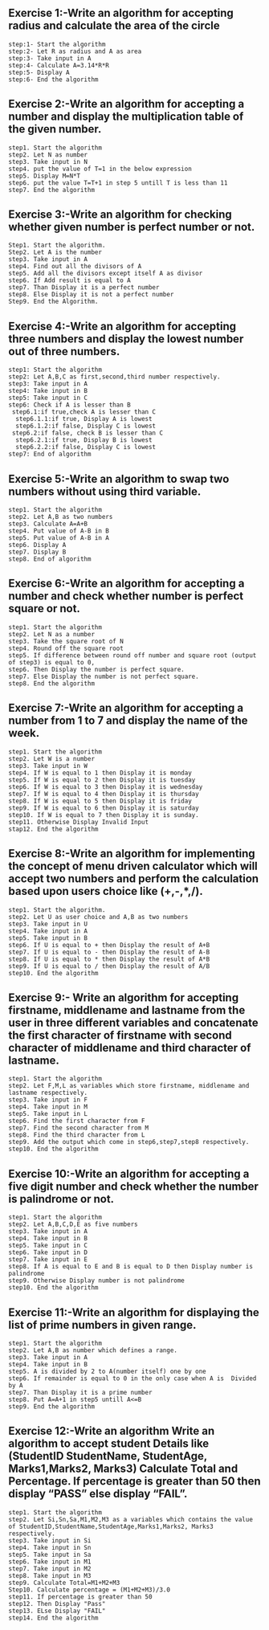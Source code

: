## Exercise 1:-Write an algorithm for accepting radius and calculate the area of the circle
```
step:1- Start the algorithm
step:2- Let R as radius and A as area
step:3- Take input in A 
step:4- Calculate A=3.14*R*R
step:5- Display A
step:6- End the algorithm
```
## Exercise 2:-Write an algorithm for accepting a number and display the multiplication table of the given number.
```
step1. Start the algorithm
step2. Let N as number
step3. Take input in N
step4. put the value of T=1 in the below expression
step5. Display M=N*T
step6. put the value T=T+1 in step 5 untill T is less than 11
step7. End the algorithm
```
## Exercise 3:-Write an algorithm for checking whether given number is perfect number or not.
```
Step1. Start the algorithm.
Step2. Let A is the number
step3. Take input in A
step4. Find out all the divisors of A
step5. Add all the divisors except itself A as divisor
step6. If Add result is equal to A 
step7. Than Display it is a perfect number
step8. Else Display it is not a perfect number
Step9. End the Algorithm.
```
## Exercise 4:-Write an algorithm for accepting three numbers and display the lowest number out of three numbers.
```
step1: Start the algorithm
step2: Let A,B,C as first,second,third number respectively.
step3: Take input in A
step4: Take input in B
step5: Take input in C
step6: Check if A is lesser than B 
 step6.1:if true,check A is lesser than C
  step6.1.1:if true, Display A is lowest
  step6.1.2:if false, Display C is lowest
 step6.2:if false, check B is lesser than C
  step6.2.1:if true, Display B is lowest 
  step6.2.2:if false, Display C is lowest
step7: End of algorithm  
```
## Exercise 5:-Write an algorithm to swap two numbers without using third variable.
```
step1. Start the algorithm
step2. Let A,B as two numbers
step3. Calculate A=A+B
step4. Put value of A-B in B
step5. Put value of A-B in A
step6. Display A 
step7. Display B
step8. End of algorithm
```
## Exercise 6:-Write an algorithm for accepting a number and check whether number is perfect square or not.
```
step1. Start the algorithm
step2. Let N as a number
step3. Take the square root of N
step4. Round off the square root
step5. If difference between round off number and square root (output of step3) is equal to 0,
step6. Then Display the number is perfect square.
step7. Else Display the number is not perfect square.
step8. End the algorithm
```
## Exercise 7:-Write an algorithm for accepting a number from 1 to 7 and display the name of the week.
```
step1. Start the algorithm
step2. Let W is a number
step3. Take input in W
step4. If W is equal to 1 then Display it is monday
step5. If W is equal to 2 then Display it is tuesday
step6. If W is equal to 3 then Display it is wednesday
step7. If W is equal to 4 then Display it is thursday
step8. If W is equal to 5 then Display it is friday
step9. If W is equal to 6 then Display it is saturday
step10. If W is equal to 7 then Display it is sunday.
step11. Otherwise Display Invalid Input
stap12. End the algorithm
```
## Exercise 8:-Write an algorithm for implementing the concept of menu driven calculator which will accept two numbers and perform the calculation based upon users choice like (+,-,*,/).
```
step1. Start the algorithm.
step2. Let U as user choice and A,B as two numbers
step3. Take input in U
step4. Take input in A
step5. Take input in B
step6. If U is equal to + then Display the result of A+B
step7. If U is equal to - then Display the result of A-B
step8. If U is equal to * then Display the result of A*B
step9. If U is equal to / then Display the result of A/B
step10. End the algorithm
```
## Exercise 9:- Write an algorithm for accepting firstname, middlename and lastname from the user in three different variables and concatenate the first character of firstname with second character of middlename and third character of lastname.
```
step1. Start the algorithm
step2. Let F,M,L as variables which store firstname, middlename and lastname respectively.
step3. Take input in F
step4. Take input in M
step5. Take input in L
step6. Find the first character from F
step7. Find the second character from M
step8. Find the third character from L
step9. Add the output which come in step6,step7,step8 respectively. 
step10. End the algorithm     
```
## Exercise 10:-Write an algorithm for accepting a five digit number and check whether the number is palindrome or not.
```
step1. Start the algorithm
step2. Let A,B,C,D,E as five numbers
step3. Take input in A
step4. Take input in B
step5. Take input in C
step6. Take input in D
step7. Take input in E
step8. If A is equal to E and B is equal to D then Display number is palindrome 
step9. Otherwise Display number is not palindrome 
step10. End the algorithm
```
## Exercise 11:-Write an algorithm for displaying the list of prime numbers in given range.
```
step1. Start the algorithm
step2. Let A,B as number which defines a range.
step3. Take input in A
step4. Take input in B
step5. A is divided by 2 to A(number itself) one by one
step6. If remainder is equal to 0 in the only case when A is  Divided by A
step7. Than Display it is a prime number
step8. Put A=A+1 in step5 untill A<=B 
step9. End the algorithm 
```
## Exercise 12:-Write an algorithm Write an algorithm to accept student Details like (StudentID StudentName, StudentAge, Marks1,Marks2, Marks3) Calculate Total and Percentage. If percentage is greater than 50 then display “PASS” else display “FAIL”.
```
step1. Start the algorithm
step2. Let Si,Sn,Sa,M1,M2,M3 as a variables which contains the value of StudentID,StudentName,StudentAge,Marks1,Marks2, Marks3 respectively.
step3. Take input in Si
step4. Take input in Sn
step5. Take input in Sa
step6. Take input in M1
step7. Take input in M2
step8. Take input in M3
step9. Calculate Total=M1+M2+M3
Step10. Calculate percentage = (M1+M2+M3)/3.0
step11. If percentage is greater than 50 
step12. Then Display "Pass"
step13. ELse Display "FAIL"
step14. End the algorithm
```